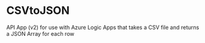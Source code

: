 # CSVtoJSON

API App (v2) for use with Azure Logic Apps that takes a CSV file and returns a JSON Array for each row
